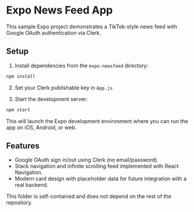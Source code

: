 # Expo News Feed App

This sample Expo project demonstrates a TikTok-style news feed with Google OAuth authentication via Clerk.

## Setup

1. Install dependencies from the `expo-newsfeed` directory:

```bash
npm install
```

2. Set your Clerk publishable key in `App.js`.

3. Start the development server:

```bash
npm start
```

This will launch the Expo development environment where you can run the app on iOS, Android, or web.

## Features

- Google OAuth sign in/out using Clerk (no email/password).
- Stack navigation and infinite scrolling feed implemented with React Navigation.
- Modern card design with placeholder data for future integration with a real backend.

This folder is self-contained and does not depend on the rest of the repository.
